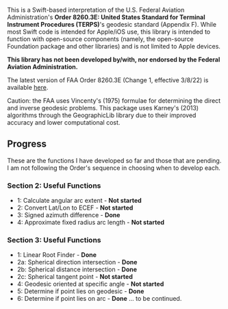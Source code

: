 This is a Swift-based interpretation of the U.S. Federal Aviation Administration's **Order 8260.3E: United States Standard for Terminal Instrument Procedures (TERPS)**'s geodesic standard (Appendix F). While most Swift code is intended for Apple/iOS use, this library is intended to function with open-source components (namely, the open-source Foundation package and other libraries) and is not limited to Apple devices.

**This library has not been developed by/with, nor endorsed by the Federal Aviation Administration.**

The latest version of FAA Order 8260.3E (Change 1, effective 3/8/22) is available [here](https://www.faa.gov/documentLibrary/media/Order/Order_82603E_CHG-01_Consolidated.pdf).

Caution: the FAA uses Vincenty's (1975) formulae for determining the direct and inverse geodesic problems. This package uses Karney's (2013) algorithms through the GeographicLib library due to their improved accuracy and lower computational cost.

## Progress
These are the functions I have developed so far and those that are pending. I am not following the Order's sequence in choosing when to develop each.

### Section 2: Useful Functions
- 1: Calculate angular arc extent - **Not started**
- 2: Convert Lat/Lon to ECEF - **Not started**
- 3: Signed azimuth difference - **Done**
- 4: Approximate fixed radius arc length - **Not started**

### Section 3: Useful Functions
- 1: Linear Root Finder - **Done**
- 2a: Spherical direction intersection - **Done**
- 2b: Spherical distance intersection - **Done**
- 2c: Spherical tangent point - **Not started**
- 4: Geodesic oriented at specific angle - **Not started**
- 5: Determine if point lies on geodesic - **Done**
- 6: Determine if point lies on arc - **Done**
... to be continued.
